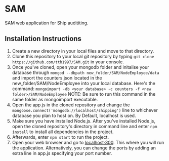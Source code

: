 # SAM
SAM web application for Ship audititing.

## Installation Instructions ##

1. Create a new directory in your local files and move to that directory. 
2. Clone this repository to your local git repository by typing ```git clone https://github.com/tth1997/SAM.git``` in your console.
3. Once you've cloned, open your mongodb folder and initalise your database through ```mongod --dbpath new_folder/SAM/NodeEmployee/data```
and import the counters.json located in the new_folder/SAM/NodeEmployee into your local database. Here's the command: ```mongoimport -db <your database> -c counters -f <new folder>/SAM/NodeEmployee```
NOTE: Be sure to run this command in the same folder as mongoimport executable.
4. Open the app.js in the cloned repository and change the ```mongoose.connect('mongodb://localhost/shipping')``` line to whichever database you plan to host on.
By Default, localhost is used.
5. Make sure you have installed Node.js. After you've installed Node.js, open the cloned repository's directory in command line and enter ```npm install```
to install all dependencies in the project.
6. Afterwards, enter ```npm start``` to run the project.
7. Open your web browser and go to [localhost;300](localhost:3000). This where you will run the application. Alternatively, you can change the ports by adding an extra line in app.js specifying your port number.
